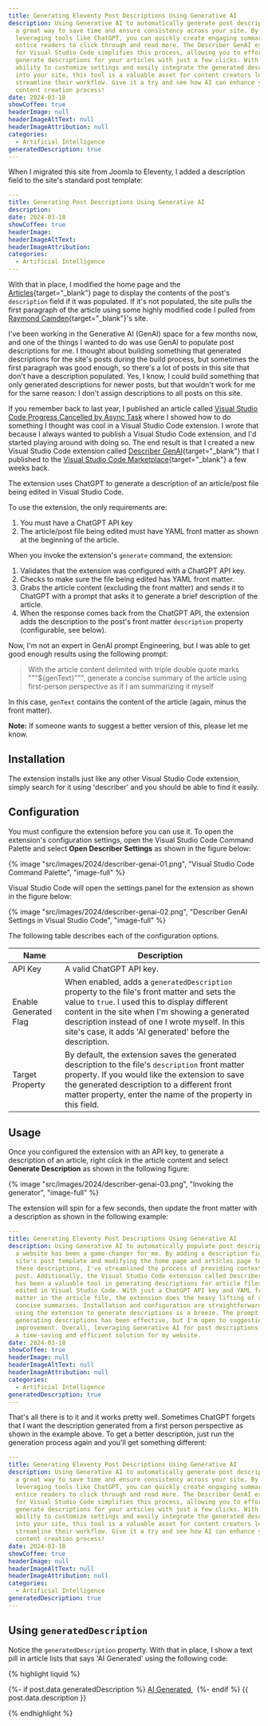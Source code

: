 ```yaml
---
title: Generating Eleventy Post Descriptions Using Generative AI
description: Using Generative AI to automatically generate post descriptions is
  a great way to save time and ensure consistency across your site. By
  leveraging tools like ChatGPT, you can quickly create engaging summaries that
  entice readers to click through and read more. The Describer GenAI extension
  for Visual Studio Code simplifies this process, allowing you to effortlessly
  generate descriptions for your articles with just a few clicks. With the
  ability to customize settings and easily integrate the generated descriptions
  into your site, this tool is a valuable asset for content creators looking to
  streamline their workflow. Give it a try and see how AI can enhance your
  content creation process!
date: 2024-03-18
showCoffee: true
headerImage: null
headerImageAltText: null
headerImageAttribution: null
categories:
  - Artificial Intelligence
generatedDescription: true
---
```


When I migrated this site from Joomla to Eleventy, I added a description field to the site's standard post template:

```yaml
---
title: Generating Post Descriptions Using Generative AI
description: 
date: 2024-03-18
showCoffee: true
headerImage: 
headerImageAltText: 
headerImageAttribution: 
categories:
  - Artificial Intelligence
---
```

With that in place, I modified the home page and the [Articles](/articles/){target="_blank"} page to display the contents of the post's `description` field if it was populated. If it's not populated, the site pulls the first paragraph of the article using some highly modified code I pulled from [Raymond Camden](https://www.raymondcamden.com/){target="_blank"}'s site.

I've been working in the Generative AI (GenAI) space for a few months now, and one of the things I wanted to do was use GenAI to populate post descriptions for me. I thought about building something that generated descriptions for the site's posts during the build process, but sometimes the first paragraph was good enough, so there's a lot of posts in this site that don't have a description populated. Yes, I know, I could build something that only generated descriptions for newer posts, but that wouldn't work for me for the same reason: I don't assign descriptions to all posts on this site.

If you remember back to last year, I published an article called [Visual Studio Code Progress Cancelled by Async Task](/posts/2023/vscode-extension-progress/) where I showed how to do something I thought was cool in a Visual Studio Code extension. I wrote that because I always wanted to publish a Visual Studio Code extension, and I'd started playing around with doing so. The end result is that I created a new Visual Studio Code extension called [Describer GenAI](https://github.com/johnwargo/vscode-describer-genai){target="_blank"} that I published to the [Visual Studio Code Marketplace](https://marketplace.visualstudio.com/items?itemName=john-wargo.describer-genai){target="_blank"} a few weeks back.

The extension uses ChatGPT to generate a description of an article/post file being edited in Visual Studio Code.

To use the extension, the only requirements are:

1. You must have a ChatGPT API key
2. The article/post file being edited must have YAML front matter as shown at the beginning of the article.

When you invoke the extension's `generate` command, the extension:

1. Validates that the extension was configured with a ChatGPT API key.
2. Checks to make sure the file being edited has YAML front matter.
3. Grabs the article content (excluding the front matter) and sends it to ChatGPT with a prompt that asks it to generate a brief description of the article.
4. When the response comes back from the ChatGPT API, the extension adds the description to the post's front matter `description` property (configurable, see below).

Now, I'm not an expert in GenAI prompt Engineering, but I was able to get good enough results using the following prompt:

> With the article content delimited with triple double quote marks """${genText}""", generate a concise summary of the article using first-person perspective as if I am summarizing it myself

In this case, `genText` contains the content of the article (again, minus the front matter).

**Note:** If someone wants to suggest a better version of this, please let me know.

## Installation

The extension installs just like any other Visual Studio Code extension, simply search for it using 'describer' and you should be able to find it easily.

## Configuration

You must configure the extension before you can use it. To open the extension's configuration settings, open the Visual Studio Code Command Palette and select **Open Describer Settings** as shown in the figure below:

{% image "src/images/2024/describer-genai-01.png", "Visual Studio Code Command Palette", "image-full" %}

Visual Studio Code will open the settings panel for the extension as shown in the figure below:

{% image "src/images/2024/describer-genai-02.png", "Describer GenAI Settings in Visual Studio Code", "image-full" %}

The following table describes each of the configuration options.

| Name                  | Description |
| --------------------- | ----------- |
| API Key               | A valid ChatGPT API key. |
| Enable Generated Flag | When enabled, adds a `generatedDescription` property to the file's front matter and sets the value to `true`. I used this to display different content in the site when I'm showing a generated description instead of one I wrote myself. In this site's case, it adds 'AI generated' before the description. |
| Target Property       | By default, the extension saves the generated description to the file's `description` front matter property. If you would like the extension to save the generated description to a different front matter property, enter the name of the property in this field. |

## Usage

Once you configured the extension with an API key, to generate a description of an article, right click in the article content and select **Generate Description** as shown in the following figure:

{% image "src/images/2024/describer-genai-03.png", "Invoking the generator", "image-full" %}

The extension will spin for a few seconds, then update the front matter with a description as shown in the following example:

```yaml
---
title: Generating Eleventy Post Descriptions Using Generative AI
description: Using Generative AI to automatically populate post descriptions on
  a website has been a game-changer for me. By adding a description field to the
  site's post template and modifying the home page and articles page to display
  these descriptions, I've streamlined the process of providing context for each
  post. Additionally, the Visual Studio Code extension called Describer GenAI
  has been a valuable tool in generating descriptions for article files being
  edited in Visual Studio Code. With just a ChatGPT API key and YAML front
  matter in the article file, the extension does the heavy lifting of creating
  concise summaries. Installation and configuration are straightforward, and
  using the extension to generate descriptions is a breeze. The prompt used for
  generating descriptions has been effective, but I'm open to suggestions for
  improvement. Overall, leveraging Generative AI for post descriptions has been
  a time-saving and efficient solution for my website.
date: 2024-03-18
showCoffee: true
headerImage: null
headerImageAltText: null
headerImageAttribution: null
categories:
  - Artificial Intelligence
generatedDescription: true
---
```

That's all there is to it and it works pretty well. Sometimes ChatGPT forgets that I want the description generated from a first person perspective as shown in the example above. To get a better description, just run the generation process again and you'll get something different:

```yaml
---
title: Generating Eleventy Post Descriptions Using Generative AI
description: Using Generative AI to automatically generate post descriptions is
  a great way to save time and ensure consistency across your site. By
  leveraging tools like ChatGPT, you can quickly create engaging summaries that
  entice readers to click through and read more. The Describer GenAI extension
  for Visual Studio Code simplifies this process, allowing you to effortlessly
  generate descriptions for your articles with just a few clicks. With the
  ability to customize settings and easily integrate the generated descriptions
  into your site, this tool is a valuable asset for content creators looking to
  streamline their workflow. Give it a try and see how AI can enhance your
  content creation process!
date: 2024-03-18
showCoffee: true
headerImage: null
headerImageAltText: null
headerImageAttribution: null
categories:
  - Artificial Intelligence
generatedDescription: true
---
```

## Using `generatedDescription`

Notice the `generatedDescription` property. With that in place, I show a text pill in article lists that says 'AI Generated' using the following code:

{% highlight liquid %}
<p>{%- if post.data.generatedDescription %}
  <span class="generated">
  <a href="https://github.com/johnwargo/vscode-describer-genai"
      target="_blank">
      AI Generated
    </a>
  </span>&nbsp;
  {%- endif %}
  {{ post.data.description }}
</p>
{% endhighlight %}
